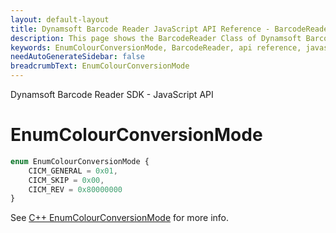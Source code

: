 ```yaml
---
layout: default-layout
title: Dynamsoft Barcode Reader JavaScript API Reference - BarcodeReader
description: This page shows the BarcodeReader Class of Dynamsoft Barcode Reader JavaScript SDK.
keywords: EnumColourConversionMode, BarcodeReader, api reference, javascript, js
needAutoGenerateSidebar: false
breadcrumbText: EnumColourConversionMode
---
```


Dynamsoft Barcode Reader SDK - JavaScript API
# EnumColourConversionMode

```ts
enum EnumColourConversionMode { 
    CICM_GENERAL = 0x01, 
    CICM_SKIP = 0x00,
    CICM_REV = 0x80000000
}
```

See [C++ EnumColourConversionMode](https://www.dynamsoft.com/barcode-reader/parameters/enum/parameter-mode-enums.html?ver=latest#colourconversionmode) for more info.